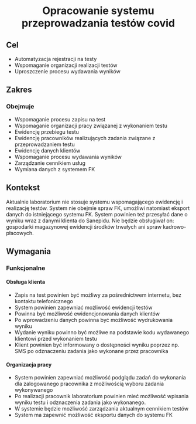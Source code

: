
<h1 align="center">
  Opracowanie systemu przeprowadzania testów covid
</h1>

## Cel
- Automatyzacja rejestracji na testy
- Wspomaganie organizacji realizacji testów
- Uproszczenie procesu wydawania wyników
## Zakres
### Obejmuje
- Wspomaganie procesu zapisu na test
- Wspomaganie organizacji pracy związanej z wykonaniem testu
- Ewidencję przebiegu testu
- Ewidencję pracowników realizujących zadania związane z przeprowadzaniem testu
- Ewidencję danych klientów
- Wspomaganie procesu wydawania wyników
- Zarządzanie cennikiem usług
- Wymiana danych z systemem FK

## Kontekst
Aktualnie laboratorium nie stosuje systemu wspomagającego ewidencję i realizację testów. System nie obejmie spraw FK, umożliwi natomiast eksport danych do istniejącego systemu FK. System powinien też przesyłać dane o wyniku wraz z danymi klienta do Sanepidu. Nie będzie obsługiwał on: gospodarki magazynowej ewidencji środków trwałych ani spraw kadrowo-płacowych. 

## Wymagania
### Funkcjonalne
#### Obsługa klienta
- Zapis na test powinien być możliwy za pośrednictwem internetu, bez kontaktu telefonicznego
- System powinien zapewniać możliwość ewidencji testów
- Powinna być możliwość ewidencjonowania danych klientów
- Po wprowadzeniu danych powinna być możliwość wydrukowania wyniku
- Wydanie wyniku powinno być możliwe na podstawie kodu wydawanego klientowi przed wykonaniem testu
- Klient powinien być informowany o dostępności wyniku poprzez np. SMS po odznaczeniu zadania jako wykonane przez pracownika
#### Organizacja pracy
- System powinien zapewniać możliwość podglądu zadań do wykonania dla zalogowanego pracownika z możliwością wyboru zadania wykonywanego
- Po realizacji pracownik laboratorium powinien mieć możliwość wpisania wyniku testu i odznaczenia zadania jako wykonanego.
- W systemie będzie możliwość zarządzania aktualnym cennikiem testów
- System ma zapewnić możliwość eksportu danych do systemu FK

<!--[Linkacz](../DaneKlienta/clientDataBeforeTest.xml)-->